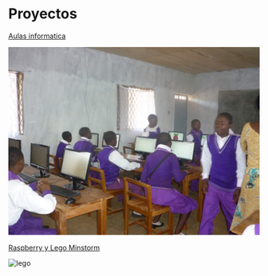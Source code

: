 # Proyectos

[Aulas informatica](https://www.raspberrypi.org/blog/bringing-computing-to-rural-cameroon/)

![aula](./imagenes/AulaPi.jpg)

[Raspberry y Lego Minstorm](https://learn.sparkfun.com/tutorials/getting-started-with-the-brickpi?_ga=1.260570443.733603098.1443800444)

![lego](https://cdn.sparkfun.com/r/600-600/assets/8/3/6/4/0/Brick_Pi_Hookup_Guide-12.jpg)
